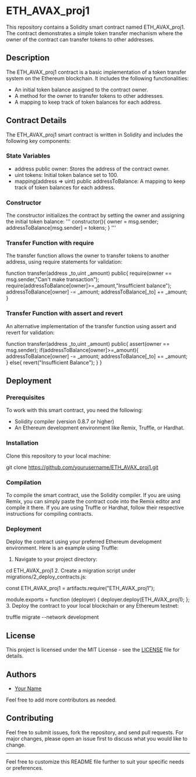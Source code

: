 # ETH_AVAX_proj1

This repository contains a Solidity smart contract named ETH_AVAX_proj1. The contract demonstrates a simple token transfer mechanism where the owner of the contract can transfer tokens to other addresses.

## Description

The ETH_AVAX_proj1 contract is a basic implementation of a token transfer system on the Ethereum blockchain. It includes the following functionalities:

- An initial token balance assigned to the contract owner.
- A method for the owner to transfer tokens to other addresses.
- A mapping to keep track of token balances for each address.

## Contract Details

The ETH_AVAX_proj1 smart contract is written in Solidity and includes the following key components:

### State Variables

- address public owner: Stores the address of the contract owner.
- uint tokens: Initial token balance set to 100.
- mapping(address => uint) public addressToBalance: A mapping to keep track of token balances for each address.

### Constructor

The constructor initializes the contract by setting the owner and assigning the initial token balance:
'''
constructor(){ 
    owner = msg.sender; 
    addressToBalance[msg.sender] = tokens; 
}
'''
### Transfer Function with require

The transfer function allows the owner to transfer tokens to another address, using require statements for validation:

function transfer(address _to,uint _amount) public{ 
    require(owner == msg.sender,"Can't make transaction"); 
    require(addressToBalance[owner]>=_amount,"Insufficient balance"); 
    addressToBalance[owner] -= _amount; 
    addressToBalance[_to] += _amount; 
}
### Transfer Function with assert and revert

An alternative implementation of the transfer function using assert and revert for validation:

function transfer(address _to,uint _amount) public{ 
    assert(owner == msg.sender); 
    if(addressToBalance[owner]>=_amount){ 
        addressToBalance[owner] -= _amount; 
        addressToBalance[_to] += _amount; 
    } 
    else{ 
        revert("Insufficient Balance"); 
    } 
}
## Deployment

### Prerequisites

To work with this smart contract, you need the following:

- Solidity compiler (version 0.8.7 or higher)
- An Ethereum development environment like Remix, Truffle, or Hardhat.

### Installation

Clone this repository to your local machine:

git clone https://github.com/yourusername/ETH_AVAX_proj1.git
### Compilation

To compile the smart contract, use the Solidity compiler. If you are using Remix, you can simply paste the contract code into the Remix editor and compile it there. If you are using Truffle or Hardhat, follow their respective instructions for compiling contracts.

### Deployment

Deploy the contract using your preferred Ethereum development environment. Here is an example using Truffle:

1. Navigate to your project directory:

cd ETH_AVAX_proj1
2. Create a migration script under migrations/2_deploy_contracts.js:

const ETH_AVAX_proj1 = artifacts.require("ETH_AVAX_proj1");

module.exports = function (deployer) {
  deployer.deploy(ETH_AVAX_proj1);
};
3. Deploy the contract to your local blockchain or any Ethereum testnet:

truffle migrate --network development
## License

This project is licensed under the MIT License - see the [LICENSE](LICENSE) file for details.

## Authors

- [Your Name](https://github.com/yourusername)

Feel free to add more contributors as needed.

## Contributing

Feel free to submit issues, fork the repository, and send pull requests. For major changes, please open an issue first to discuss what you would like to change.

---

Feel free to customize this README file further to suit your specific needs or preferences.
